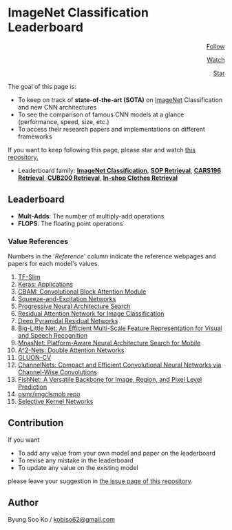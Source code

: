 # ImageNet Classification Leaderboard

<script async defer src="https://buttons.github.io/buttons.js"></script>

<div style="text-align:right; width:100%; padding:0;">

<a class="github-button" href="https://github.com/kobiso" data-size="large" data-show-count="false" aria-label="Follow @kobiso on GitHub">Follow</a>

<a class="github-button" href="https://github.com/kobiso/Computer-Vision-Leaderboard/subscription" data-icon="octicon-eye" data-size="large" data-show-count="false" aria-label="Watch kobiso/Computer-Vision-Leaderboard on GitHub">Watch</a>

<a class="github-button" href="https://github.com/kobiso/Computer-Vision-Leaderboard" data-icon="octicon-star" data-size="large" data-show-count="true" aria-label="Star kobiso/Computer-Vision-Leaderboard on GitHub">Star</a>

</div>

The goal of this page is:
- To keep on track of **state-of-the-art (SOTA)** on [ImageNet](http://www.image-net.org/) Classification and new CNN architectures
- To see the comparison of famous CNN models at a glance (performance, speed, size, etc.)
- To access their research papers and implementations on different frameworks

If you want to keep following this page, please star and watch [this repository.](https://github.com/kobiso/Computer-Vision-Leaderboard)
- Leaderboard family: [**ImageNet Classification**](https://kobiso.github.io/Computer-Vision-Leaderboard/imagenet), [**SOP Retrieval**](https://kobiso.github.io/Computer-Vision-Leaderboard/sop), [**CARS196 Retrieval**](https://kobiso.github.io/Computer-Vision-Leaderboard/cars), [**CUB200 Retrieval**](https://kobiso.github.io/Computer-Vision-Leaderboard/cub), [**In-shop Clothes Retrieval**](https://kobiso.github.io/Computer-Vision-Leaderboard/in-shop)

## Leaderboard

<div data-type="AwesomeTableView" data-viewID="-LPQq6tbWJsI-7JR2EFC"></div>
<script src="https://awesome-table.com/AwesomeTableInclude.js"></script>

- **Mult-Adds**: The number of multiply-add operations
- **FLOPS**: The floating point operations

### Value References
Numbers in the '*Reference*' column indicate the reference webpages and papers for each model's values.
1. [TF-Slim](https://github.com/tensorflow/models/tree/master/research/slim)
2. [Keras: Applications](https://keras.io/applications/)
3. [CBAM: Convolutional Block Attention Module](https://arxiv.org/abs/1807.06521.pdf)
4. [Squeeze-and-Excitation Networks](https://arxiv.org/abs/1709.01507.pdf)
5. [Progressive Neural Architecture Search](https://arxiv.org/abs/1712.00559.pdf)
6. [Residual Attention Network for Image Classification](https://arxiv.org/abs/1704.06904.pdf)
7. [Deep Pyramidal Residual Networks](https://arxiv.org/abs/1610.02915.pdf)
8. [Big-Little Net: An Efficient Multi-Scale Feature Representation for Visual and Speech Recognition](https://arxiv.org/abs/1807.03848)
9. [MnasNet: Platform-Aware Neural Architecture Search for Mobile](https://arxiv.org/abs/1807.11626)
10. [A^2-Nets: Double Attention Networks](https://arxiv.org/abs/1810.11579v1)
11. [GLUON-CV](https://gluon-cv.mxnet.io/model_zoo/classification.html)
12. [ChannelNets: Compact and Efficient Convolutional Neural Networks via Channel-Wise Convolutions](https://arxiv.org/pdf/1809.01330v1.pdf)
13. [FishNet: A Versatile Backbone for Image, Region, and Pixel Level Prediction](https://papers.nips.cc/paper/7356-fishnet-a-versatile-backbone-for-image-region-and-pixel-level-prediction)
14. [osmr/imgclsmob repo](https://github.com/osmr/imgclsmob)
15. [Selective Kernel Networks](https://arxiv.org/abs/1903.06586)

## Contribution
If you want
- To add any value from your own model and paper on the leaderboard
- To revise any mistake in the leaderboard
- To update any value on the existing model

please leave your suggestion in [the issue page of this repository](https://github.com/kobiso/Computer-Vision-Leaderboard/issues).

## Author
Byung Soo Ko / kobiso62@gmail.com

